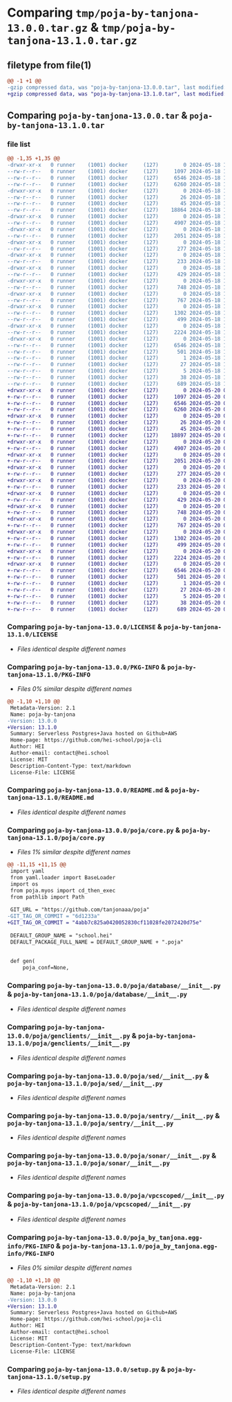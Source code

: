 # Comparing `tmp/poja-by-tanjona-13.0.0.tar.gz` & `tmp/poja-by-tanjona-13.1.0.tar.gz`

## filetype from file(1)

```diff
@@ -1 +1 @@
-gzip compressed data, was "poja-by-tanjona-13.0.0.tar", last modified: Sat May 18 15:22:27 2024, max compression
+gzip compressed data, was "poja-by-tanjona-13.1.0.tar", last modified: Mon May 20 06:19:22 2024, max compression
```

## Comparing `poja-by-tanjona-13.0.0.tar` & `poja-by-tanjona-13.1.0.tar`

### file list

```diff
@@ -1,35 +1,35 @@
-drwxr-xr-x   0 runner    (1001) docker     (127)        0 2024-05-18 15:22:27.705960 poja-by-tanjona-13.0.0/
--rw-r--r--   0 runner    (1001) docker     (127)     1097 2024-05-18 15:22:13.000000 poja-by-tanjona-13.0.0/LICENSE
--rw-r--r--   0 runner    (1001) docker     (127)     6546 2024-05-18 15:22:27.705960 poja-by-tanjona-13.0.0/PKG-INFO
--rw-r--r--   0 runner    (1001) docker     (127)     6260 2024-05-18 15:22:13.000000 poja-by-tanjona-13.0.0/README.md
-drwxr-xr-x   0 runner    (1001) docker     (127)        0 2024-05-18 15:22:27.701960 poja-by-tanjona-13.0.0/poja/
--rw-r--r--   0 runner    (1001) docker     (127)       26 2024-05-18 15:22:13.000000 poja-by-tanjona-13.0.0/poja/__init__.py
--rw-r--r--   0 runner    (1001) docker     (127)       45 2024-05-18 15:22:13.000000 poja-by-tanjona-13.0.0/poja/__main__.py
--rw-r--r--   0 runner    (1001) docker     (127)    18864 2024-05-18 15:22:13.000000 poja-by-tanjona-13.0.0/poja/core.py
-drwxr-xr-x   0 runner    (1001) docker     (127)        0 2024-05-18 15:22:27.705960 poja-by-tanjona-13.0.0/poja/database/
--rw-r--r--   0 runner    (1001) docker     (127)     4907 2024-05-18 15:22:13.000000 poja-by-tanjona-13.0.0/poja/database/__init__.py
-drwxr-xr-x   0 runner    (1001) docker     (127)        0 2024-05-18 15:22:27.705960 poja-by-tanjona-13.0.0/poja/genclients/
--rw-r--r--   0 runner    (1001) docker     (127)     2051 2024-05-18 15:22:13.000000 poja-by-tanjona-13.0.0/poja/genclients/__init__.py
-drwxr-xr-x   0 runner    (1001) docker     (127)        0 2024-05-18 15:22:27.705960 poja-by-tanjona-13.0.0/poja/mygit/
--rw-r--r--   0 runner    (1001) docker     (127)      277 2024-05-18 15:22:13.000000 poja-by-tanjona-13.0.0/poja/mygit/__init__.py
-drwxr-xr-x   0 runner    (1001) docker     (127)        0 2024-05-18 15:22:27.705960 poja-by-tanjona-13.0.0/poja/myos/
--rw-r--r--   0 runner    (1001) docker     (127)      233 2024-05-18 15:22:13.000000 poja-by-tanjona-13.0.0/poja/myos/__init__.py
-drwxr-xr-x   0 runner    (1001) docker     (127)        0 2024-05-18 15:22:27.705960 poja-by-tanjona-13.0.0/poja/myrich/
--rw-r--r--   0 runner    (1001) docker     (127)      429 2024-05-18 15:22:13.000000 poja-by-tanjona-13.0.0/poja/myrich/__init__.py
-drwxr-xr-x   0 runner    (1001) docker     (127)        0 2024-05-18 15:22:27.705960 poja-by-tanjona-13.0.0/poja/sed/
--rw-r--r--   0 runner    (1001) docker     (127)      748 2024-05-18 15:22:13.000000 poja-by-tanjona-13.0.0/poja/sed/__init__.py
-drwxr-xr-x   0 runner    (1001) docker     (127)        0 2024-05-18 15:22:27.705960 poja-by-tanjona-13.0.0/poja/sentry/
--rw-r--r--   0 runner    (1001) docker     (127)      767 2024-05-18 15:22:13.000000 poja-by-tanjona-13.0.0/poja/sentry/__init__.py
-drwxr-xr-x   0 runner    (1001) docker     (127)        0 2024-05-18 15:22:27.705960 poja-by-tanjona-13.0.0/poja/sonar/
--rw-r--r--   0 runner    (1001) docker     (127)     1302 2024-05-18 15:22:13.000000 poja-by-tanjona-13.0.0/poja/sonar/__init__.py
--rw-r--r--   0 runner    (1001) docker     (127)      499 2024-05-18 15:22:13.000000 poja-by-tanjona-13.0.0/poja/version.py
-drwxr-xr-x   0 runner    (1001) docker     (127)        0 2024-05-18 15:22:27.705960 poja-by-tanjona-13.0.0/poja/vpcscoped/
--rw-r--r--   0 runner    (1001) docker     (127)     2224 2024-05-18 15:22:13.000000 poja-by-tanjona-13.0.0/poja/vpcscoped/__init__.py
-drwxr-xr-x   0 runner    (1001) docker     (127)        0 2024-05-18 15:22:27.705960 poja-by-tanjona-13.0.0/poja_by_tanjona.egg-info/
--rw-r--r--   0 runner    (1001) docker     (127)     6546 2024-05-18 15:22:27.000000 poja-by-tanjona-13.0.0/poja_by_tanjona.egg-info/PKG-INFO
--rw-r--r--   0 runner    (1001) docker     (127)      501 2024-05-18 15:22:27.000000 poja-by-tanjona-13.0.0/poja_by_tanjona.egg-info/SOURCES.txt
--rw-r--r--   0 runner    (1001) docker     (127)        1 2024-05-18 15:22:27.000000 poja-by-tanjona-13.0.0/poja_by_tanjona.egg-info/dependency_links.txt
--rw-r--r--   0 runner    (1001) docker     (127)       27 2024-05-18 15:22:27.000000 poja-by-tanjona-13.0.0/poja_by_tanjona.egg-info/requires.txt
--rw-r--r--   0 runner    (1001) docker     (127)        5 2024-05-18 15:22:27.000000 poja-by-tanjona-13.0.0/poja_by_tanjona.egg-info/top_level.txt
--rw-r--r--   0 runner    (1001) docker     (127)       38 2024-05-18 15:22:27.705960 poja-by-tanjona-13.0.0/setup.cfg
--rw-r--r--   0 runner    (1001) docker     (127)      689 2024-05-18 15:22:13.000000 poja-by-tanjona-13.0.0/setup.py
+drwxr-xr-x   0 runner    (1001) docker     (127)        0 2024-05-20 06:19:22.808298 poja-by-tanjona-13.1.0/
+-rw-r--r--   0 runner    (1001) docker     (127)     1097 2024-05-20 06:19:06.000000 poja-by-tanjona-13.1.0/LICENSE
+-rw-r--r--   0 runner    (1001) docker     (127)     6546 2024-05-20 06:19:22.808298 poja-by-tanjona-13.1.0/PKG-INFO
+-rw-r--r--   0 runner    (1001) docker     (127)     6260 2024-05-20 06:19:06.000000 poja-by-tanjona-13.1.0/README.md
+drwxr-xr-x   0 runner    (1001) docker     (127)        0 2024-05-20 06:19:22.808298 poja-by-tanjona-13.1.0/poja/
+-rw-r--r--   0 runner    (1001) docker     (127)       26 2024-05-20 06:19:06.000000 poja-by-tanjona-13.1.0/poja/__init__.py
+-rw-r--r--   0 runner    (1001) docker     (127)       45 2024-05-20 06:19:06.000000 poja-by-tanjona-13.1.0/poja/__main__.py
+-rw-r--r--   0 runner    (1001) docker     (127)    18897 2024-05-20 06:19:06.000000 poja-by-tanjona-13.1.0/poja/core.py
+drwxr-xr-x   0 runner    (1001) docker     (127)        0 2024-05-20 06:19:22.808298 poja-by-tanjona-13.1.0/poja/database/
+-rw-r--r--   0 runner    (1001) docker     (127)     4907 2024-05-20 06:19:06.000000 poja-by-tanjona-13.1.0/poja/database/__init__.py
+drwxr-xr-x   0 runner    (1001) docker     (127)        0 2024-05-20 06:19:22.808298 poja-by-tanjona-13.1.0/poja/genclients/
+-rw-r--r--   0 runner    (1001) docker     (127)     2051 2024-05-20 06:19:06.000000 poja-by-tanjona-13.1.0/poja/genclients/__init__.py
+drwxr-xr-x   0 runner    (1001) docker     (127)        0 2024-05-20 06:19:22.808298 poja-by-tanjona-13.1.0/poja/mygit/
+-rw-r--r--   0 runner    (1001) docker     (127)      277 2024-05-20 06:19:06.000000 poja-by-tanjona-13.1.0/poja/mygit/__init__.py
+drwxr-xr-x   0 runner    (1001) docker     (127)        0 2024-05-20 06:19:22.808298 poja-by-tanjona-13.1.0/poja/myos/
+-rw-r--r--   0 runner    (1001) docker     (127)      233 2024-05-20 06:19:06.000000 poja-by-tanjona-13.1.0/poja/myos/__init__.py
+drwxr-xr-x   0 runner    (1001) docker     (127)        0 2024-05-20 06:19:22.808298 poja-by-tanjona-13.1.0/poja/myrich/
+-rw-r--r--   0 runner    (1001) docker     (127)      429 2024-05-20 06:19:06.000000 poja-by-tanjona-13.1.0/poja/myrich/__init__.py
+drwxr-xr-x   0 runner    (1001) docker     (127)        0 2024-05-20 06:19:22.808298 poja-by-tanjona-13.1.0/poja/sed/
+-rw-r--r--   0 runner    (1001) docker     (127)      748 2024-05-20 06:19:06.000000 poja-by-tanjona-13.1.0/poja/sed/__init__.py
+drwxr-xr-x   0 runner    (1001) docker     (127)        0 2024-05-20 06:19:22.808298 poja-by-tanjona-13.1.0/poja/sentry/
+-rw-r--r--   0 runner    (1001) docker     (127)      767 2024-05-20 06:19:06.000000 poja-by-tanjona-13.1.0/poja/sentry/__init__.py
+drwxr-xr-x   0 runner    (1001) docker     (127)        0 2024-05-20 06:19:22.808298 poja-by-tanjona-13.1.0/poja/sonar/
+-rw-r--r--   0 runner    (1001) docker     (127)     1302 2024-05-20 06:19:06.000000 poja-by-tanjona-13.1.0/poja/sonar/__init__.py
+-rw-r--r--   0 runner    (1001) docker     (127)      499 2024-05-20 06:19:06.000000 poja-by-tanjona-13.1.0/poja/version.py
+drwxr-xr-x   0 runner    (1001) docker     (127)        0 2024-05-20 06:19:22.808298 poja-by-tanjona-13.1.0/poja/vpcscoped/
+-rw-r--r--   0 runner    (1001) docker     (127)     2224 2024-05-20 06:19:06.000000 poja-by-tanjona-13.1.0/poja/vpcscoped/__init__.py
+drwxr-xr-x   0 runner    (1001) docker     (127)        0 2024-05-20 06:19:22.808298 poja-by-tanjona-13.1.0/poja_by_tanjona.egg-info/
+-rw-r--r--   0 runner    (1001) docker     (127)     6546 2024-05-20 06:19:22.000000 poja-by-tanjona-13.1.0/poja_by_tanjona.egg-info/PKG-INFO
+-rw-r--r--   0 runner    (1001) docker     (127)      501 2024-05-20 06:19:22.000000 poja-by-tanjona-13.1.0/poja_by_tanjona.egg-info/SOURCES.txt
+-rw-r--r--   0 runner    (1001) docker     (127)        1 2024-05-20 06:19:22.000000 poja-by-tanjona-13.1.0/poja_by_tanjona.egg-info/dependency_links.txt
+-rw-r--r--   0 runner    (1001) docker     (127)       27 2024-05-20 06:19:22.000000 poja-by-tanjona-13.1.0/poja_by_tanjona.egg-info/requires.txt
+-rw-r--r--   0 runner    (1001) docker     (127)        5 2024-05-20 06:19:22.000000 poja-by-tanjona-13.1.0/poja_by_tanjona.egg-info/top_level.txt
+-rw-r--r--   0 runner    (1001) docker     (127)       38 2024-05-20 06:19:22.808298 poja-by-tanjona-13.1.0/setup.cfg
+-rw-r--r--   0 runner    (1001) docker     (127)      689 2024-05-20 06:19:06.000000 poja-by-tanjona-13.1.0/setup.py
```

### Comparing `poja-by-tanjona-13.0.0/LICENSE` & `poja-by-tanjona-13.1.0/LICENSE`

 * *Files identical despite different names*

### Comparing `poja-by-tanjona-13.0.0/PKG-INFO` & `poja-by-tanjona-13.1.0/PKG-INFO`

 * *Files 0% similar despite different names*

```diff
@@ -1,10 +1,10 @@
 Metadata-Version: 2.1
 Name: poja-by-tanjona
-Version: 13.0.0
+Version: 13.1.0
 Summary: Serverless Postgres+Java hosted on Github+AWS
 Home-page: https://github.com/hei-school/poja-cli
 Author: HEI
 Author-email: contact@hei.school
 License: MIT
 Description-Content-Type: text/markdown
 License-File: LICENSE
```

### Comparing `poja-by-tanjona-13.0.0/README.md` & `poja-by-tanjona-13.1.0/README.md`

 * *Files identical despite different names*

### Comparing `poja-by-tanjona-13.0.0/poja/core.py` & `poja-by-tanjona-13.1.0/poja/core.py`

 * *Files 1% similar despite different names*

```diff
@@ -11,15 +11,15 @@
 import yaml
 from yaml.loader import BaseLoader
 import os
 from poja.myos import cd_then_exec
 from pathlib import Path
 
 GIT_URL = "https://github.com/tanjonaaa/poja"
-GIT_TAG_OR_COMMIT = "6d1233a"
+GIT_TAG_OR_COMMIT = "4abb7c825a0420052830cf11028fe2072420d75e"
 
 DEFAULT_GROUP_NAME = "school.hei"
 DEFAULT_PACKAGE_FULL_NAME = DEFAULT_GROUP_NAME + ".poja"
 
 
 def gen(
     poja_conf=None,
```

### Comparing `poja-by-tanjona-13.0.0/poja/database/__init__.py` & `poja-by-tanjona-13.1.0/poja/database/__init__.py`

 * *Files identical despite different names*

### Comparing `poja-by-tanjona-13.0.0/poja/genclients/__init__.py` & `poja-by-tanjona-13.1.0/poja/genclients/__init__.py`

 * *Files identical despite different names*

### Comparing `poja-by-tanjona-13.0.0/poja/sed/__init__.py` & `poja-by-tanjona-13.1.0/poja/sed/__init__.py`

 * *Files identical despite different names*

### Comparing `poja-by-tanjona-13.0.0/poja/sentry/__init__.py` & `poja-by-tanjona-13.1.0/poja/sentry/__init__.py`

 * *Files identical despite different names*

### Comparing `poja-by-tanjona-13.0.0/poja/sonar/__init__.py` & `poja-by-tanjona-13.1.0/poja/sonar/__init__.py`

 * *Files identical despite different names*

### Comparing `poja-by-tanjona-13.0.0/poja/vpcscoped/__init__.py` & `poja-by-tanjona-13.1.0/poja/vpcscoped/__init__.py`

 * *Files identical despite different names*

### Comparing `poja-by-tanjona-13.0.0/poja_by_tanjona.egg-info/PKG-INFO` & `poja-by-tanjona-13.1.0/poja_by_tanjona.egg-info/PKG-INFO`

 * *Files 0% similar despite different names*

```diff
@@ -1,10 +1,10 @@
 Metadata-Version: 2.1
 Name: poja-by-tanjona
-Version: 13.0.0
+Version: 13.1.0
 Summary: Serverless Postgres+Java hosted on Github+AWS
 Home-page: https://github.com/hei-school/poja-cli
 Author: HEI
 Author-email: contact@hei.school
 License: MIT
 Description-Content-Type: text/markdown
 License-File: LICENSE
```

### Comparing `poja-by-tanjona-13.0.0/setup.py` & `poja-by-tanjona-13.1.0/setup.py`

 * *Files identical despite different names*

